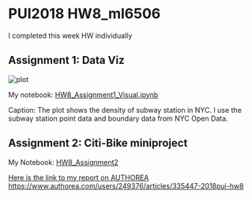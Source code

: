 
# PUI2018 HW8_ml6506
I completed this week HW individually

## Assignment 1: Data Viz

![plot](HW8_Assi1_Pic.png)

My notebook: [HW8_Assignment1_Visual.ipynb](https://github.com/mengyunli0220/PUI2018_ml6506/blob/master/HW8_ml6506/HW8_Assignment1_Visual.ipynb)

Caption: The plot shows the density of subway station in NYC. I use the subway station point data and boundary data from NYC Open Data. 


## Assignment 2: Citi-Bike miniproject

My Notebook: [HW8_Assignment2](https://github.com/mengyunli0220/PUI2018_ml6506/blob/master/HW8_ml6506/HW8_Assignment2.ipynb)

[Here is the link to my report on AUTHOREA](https://www.authorea.com/users/249376/articles/335447-2018pui-hw8)
https://www.authorea.com/users/249376/articles/335447-2018pui-hw8




